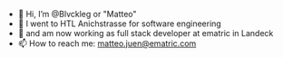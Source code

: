 - 👋 Hi, I’m @Blvckleg or "Matteo"
- 👀 I went to HTL Anichstrasse for software engineering
- 🌱 and am now working as full stack developer at ematric in Landeck
- 📫 How to reach me: matteo.juen@ematric.com

